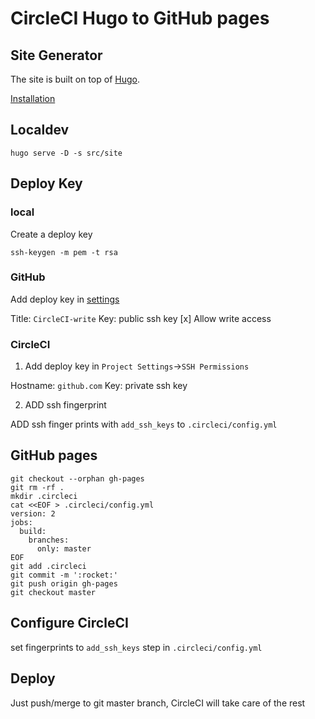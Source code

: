 # CircleCI Hugo to GitHub pages

## Site Generator

The site is built on top of [Hugo](https://gohugo.io).

[Installation](https://gohugo.io/getting-started/installing/)

## Localdev

```
hugo serve -D -s src/site
```

## Deploy Key

### local
Create a deploy key

```
ssh-keygen -m pem -t rsa
```

### GitHub

Add deploy key in [settings](https://github.com/ijin/serverlessdays-tokyo/settings/keys)

Title: `CircleCI-write`
Key: public ssh key
[x] Allow write access

### CircleCI

1. Add deploy key in `Project Settings`->`SSH Permissions`

Hostname: `github.com`
Key: private ssh key

2. ADD ssh fingerprint

ADD ssh finger prints with `add_ssh_keys` to `.circleci/config.yml`

## GitHub pages

```
git checkout --orphan gh-pages
git rm -rf .
mkdir .circleci
cat <<EOF > .circleci/config.yml
version: 2
jobs:
  build:
    branches:
      only: master
EOF
git add .circleci
git commit -m ':rocket:'
git push origin gh-pages
git checkout master
```

## Configure CircleCI

set fingerprints to `add_ssh_keys` step in `.circleci/config.yml`

## Deploy

Just push/merge to git master branch, CircleCI will take care of the rest
